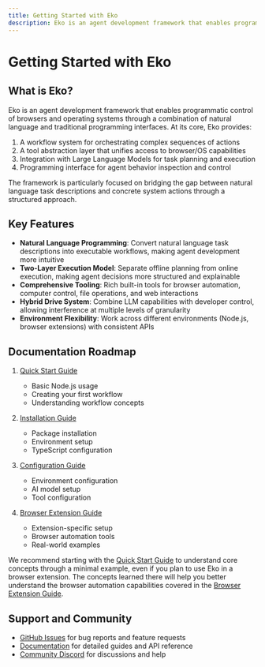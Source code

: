 ```yaml
---
title: Getting Started with Eko
description: Eko is an agent development framework that enables programmatic control of browsers and operating systems through a combination of natural language and traditional programming interfaces.
---
```


# Getting Started with Eko

## What is Eko?

Eko is an agent development framework that enables programmatic control of browsers and operating systems through a combination of natural language and traditional programming interfaces. At its core, Eko provides:

1. A workflow system for orchestrating complex sequences of actions
2. A tool abstraction layer that unifies access to browser/OS capabilities
3. Integration with Large Language Models for task planning and execution
4. Programming interface for agent behavior inspection and control

The framework is particularly focused on bridging the gap between natural language task descriptions and concrete system actions through a structured approach.

## Key Features

- **Natural Language Programming**: Convert natural language task descriptions into executable workflows, making agent development more intuitive
- **Two-Layer Execution Model**: Separate offline planning from online execution, making agent decisions more structured and explainable
- **Comprehensive Tooling**: Rich built-in tools for browser automation, computer control, file operations, and web interactions
- **Hybrid Drive System**: Combine LLM capabilities with developer control, allowing interference at multiple levels of granularity
- **Environment Flexibility**: Work across different environments (Node.js, browser extensions) with consistent APIs

## Documentation Roadmap

1. [Quick Start Guide](quickstart.md)

   - Basic Node.js usage
   - Creating your first workflow
   - Understanding workflow concepts

2. [Installation Guide](installation.md)

   - Package installation
   - Environment setup
   - TypeScript configuration

3. [Configuration Guide](configuration.md)

   - Environment configuration
   - AI model setup
   - Tool configuration

4. [Browser Extension Guide](browser-extension.md)
   - Extension-specific setup
   - Browser automation tools
   - Real-world examples

We recommend starting with the [Quick Start Guide](quickstart.md) to understand core concepts through a minimal example, even if you plan to use Eko in a browser extension. The concepts learned there will help you better understand the browser automation capabilities covered in the [Browser Extension Guide](browser-extension.md).

## Support and Community

- [GitHub Issues](https://github.com/FellouAI/eko/issues) for bug reports and feature requests
- [Documentation](https://eko.fellou.ai/docs) for detailed guides and API reference
- [Community Discord](https://discord.gg/eko) for discussions and help
